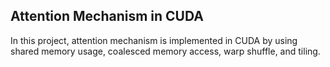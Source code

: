 ## Attention Mechanism in CUDA

In this project, attention mechanism is implemented in CUDA by using shared memory usage, coalesced memory access, warp shuffle, and tiling. 